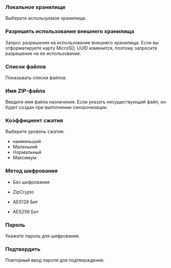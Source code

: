 ### Локальное хранилище

Выберите используемое хранилище. 

### Разрешить  использование внешнего хранилища

Запрос разрешения на использование внешнего хранилища. Если вы отформатируете карту MicroSD, UUID изменится, поэтому запросите разрешение на ее использование. 

### Список файлов

Показывать списки файлов. 

### Имя ZIP-файла

Введите имя файла назначения. Если указать несуществующий файл, он будет создан при выполнении синхронизации. 

### Коэффициент сжатия

Выберите уровень сжатия.

- наименьший
- Маленький
- Нормальный
- Максимум

### Метод шифрования

- Без шифрования

- ZipCrypto

- AES128 Бит

- AES256 Бит 

### Пароль

Укажите пароль для шифрования. 

### Подтвердить

Повторный ввод пароля для подтверждения. 
